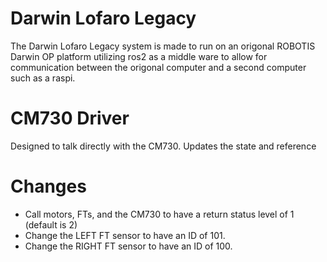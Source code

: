 # Darwin Lofaro Legacy
The Darwin Lofaro Legacy system is made to run on an origonal ROBOTIS Darwin OP platform utilizing ros2 as a middle ware to allow for communication between the origonal computer and a second computer such as a raspi.

# CM730 Driver

Designed to talk directly with the CM730.  Updates the state and reference

# Changes
* Call motors, FTs, and the CM730 to have a return status level of 1 (default is 2)
* Change the LEFT FT sensor to have an ID of 101.
* Change the RIGHT FT sensor to have an ID of 100.
